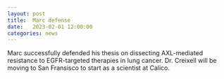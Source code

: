 ```yaml
---
layout: post
title:  Marc defense
date:   2023-02-01 12:00:00
categories: news
---
```

Marc successfully defended his thesis on dissecting AXL-mediated resistance to EGFR-targeted therapies in lung cancer. Dr. Creixell will be moving to San Fransisco to start as a scientist at Calico.
